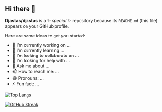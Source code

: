 
## Hi there 👋


**Djastas/djastas** is a ✨ _special_ ✨ repository because its `README.md` (this file) appears on your GitHub profile.

Here are some ideas to get you started:

- 🔭 I’m currently working on ...
- 🌱 I’m currently learning ...
- 👯 I’m looking to collaborate on ...
- 🤔 I’m looking for help with ...
- 💬 Ask me about ...
- 📫 How to reach me: ...
- 😄 Pronouns: ...
- ⚡ Fun fact: ...

[![Top Langs](https://github-readme-stats.vercel.app/api/top-langs/?username=Djastas&layout=donut&theme=tokyonight)](https://github.com/anuraghazra/github-readme-stats)

[![GitHub Streak](https://github-readme-streak-stats-eight.vercel.app/?user=Djastas&theme=tokyonight&short_numbers=true)](https://git.io/streak-stats)

